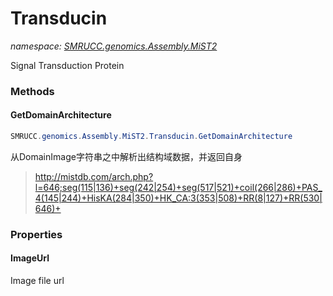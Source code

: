 ﻿# Transducin
_namespace: [SMRUCC.genomics.Assembly.MiST2](./index.md)_

Signal Transduction Protein



### Methods

#### GetDomainArchitecture
```csharp
SMRUCC.genomics.Assembly.MiST2.Transducin.GetDomainArchitecture
```
从DomainImage字符串之中解析出结构域数据，并返回自身
> 
>  http://mistdb.com/arch.php?l=646;seg(115|136)+seg(242|254)+seg(517|521)+coil(266|286)+PAS_4(145|244)+HisKA(284|350)+HK_CA:3(353|508)+RR(8|127)+RR(530|646)+
>  


### Properties

#### ImageUrl
Image file url
